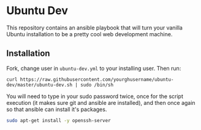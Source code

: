 # Ubuntu Dev

This repository contains an ansible playbook that will turn your vanilla Ubuntu
installation to be a pretty cool web development machine.

## Installation

Fork, change user in ```ubuntu-dev.yml``` to your installing user.
Then run:

```curl https://raw.githubusercontent.com/yourghusername/ubuntu-dev/master/ubuntu-dev.sh | sudo /bin/sh```


You will need to type in your sudo password twice, once for the script
execution (it makes sure git and ansible are installed), and then once again so
that ansible can install it's packages.


```bash
sudo apt-get install -y openssh-server
```
